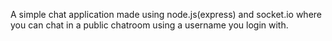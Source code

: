A simple chat application made using node.js(express) and socket.io where you can chat in a public chatroom using a username you login with.
